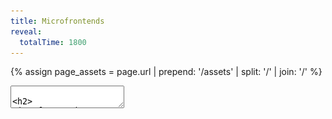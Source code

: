 ```yaml
---
title: Microfrontends
reveal:
  totalTime: 1800
---
```


<!-- Get the assets path, removing the trailing slash -->

{% assign page_assets = page.url | prepend: '/assets' | split: '/' | join: '/' %}

<style>
  .one-col {
    display: grid;
    grid-template-columns: 1fr;
  }

  .two-col {
    display: grid;
    grid-template-columns: 1fr 1fr;
  }

  .three-col {
    display: grid;
    grid-template-columns: 1fr 1fr 1fr;
  }

  .place-center {
    place-items: center;
  }

  .font-sm {
    font-size: 30px;
  }

  .font-md {
    .font-size: 35px;
  }

  .fragment.semi-fade-out-then-in {
    opacity: 1;
  }

  .fragment.semi-fade-out-then-in.current-fragment {
    opacity: .5;
  }

  [data-qr-code] img {
    padding: 16px;
    background: white;
  }
</style>

<section data-markdown data-separator-vertical="Aside:\n">
<textarea data-template>

<h2>
Microfrontends
<br />
&
<br />
Module Federation
</h2>

Alex Lockhart

---

# Hi 👋

---

<div class="two-col">
  <img src="{{ page_assets }}/img/amelia-1.jpeg" />
  <img src="{{ page_assets }}/img/amelia-2.jpeg" />
</div>

Notes:

- And of course, most importantly, my partner and I have a cat named Amelia.

---

## Some Assumptions

- Create React App (CRA) <!-- .element: class="fragment" -->
- React (ReactDOM, rendering) <!-- .element: class="fragment" -->
- Some advanced React APIs (Lazy, Error Boundaries, Suspense) <!-- .element: class="fragment" -->
- Dependencies <!-- .element: class="fragment" -->
- Bundlers (Webpack, plugins, singletons) <!-- .element: class="fragment" -->

Notes:

- We're going to talk about a lot of things today!
- It's okay if you haven't used these things, or even heard of them before.
- I'm going to try to explain all the important bits as we go along.
- Knowledge of these is hopefully not necessary to understand this talk.
- But here's a few things that will come up.
- If you want to talk about these in-depth, come find me after the talk!
- First, we're going to be pretty React heavy tonight. That means:
- (next)
- I'll be assuming you're familiar with Create React App,
- (next)
- and React itself, as well as
- (next)
- some of the more advanced React APIs like Lazy, Error Boundaries, and Suspense.
- (next)
- We'll also be talking about dependencies,
- (next)
- and how they're bundled.

---

<!-- .slide: data-auto-animate data-auto-animate-id="the-problem" -->

## The Problem

<div class="three-col place-center">
  <img src="{{ page_assets }}/img/web-app-monolith.png" style="width: 40%; justify-self: end;" />
  <div class="r-stack" style="padding: 100px">
    <img src="{{ page_assets }}/img/arrow.png" />
    <img src="{{ page_assets }}/img/arrow.png" />
    <img src="{{ page_assets }}/img/arrow.png" />
    <img src="{{ page_assets }}/img/arrow.png" />
    <img src="{{ page_assets }}/img/arrow.png" />
    <img src="{{ page_assets }}/img/arrow.png" />
    <img src="{{ page_assets }}/img/arrow.png" />
    <img src="{{ page_assets }}/img/arrow.png" />
    <img src="{{ page_assets }}/img/arrow.png" />
  </div>
  <img src="{{ page_assets }}/img/server-monolith.png" style="width: 40%; justify-self: start;" />
</div>

Notes:

- The classic client-server relationship. Our business sells shapes!
- Our users go to our website, our app loads, and they do things that talk to the server.
- Business is going well. So well, in fact, that our application keeps growing.

---

<!-- .slide: data-auto-animate data-auto-animate-id="the-problem" -->

## The Problem

<style>
  .problem.many-arrow {
    padding: 40px;
  }

  .problem.many-arrow img {
    width: 40%;
    position: relative; 
  }
</style>

<div class="three-col place-center">
  <img src="{{ page_assets }}/img/web-app-monolith.png" />
  <div class="r-stack problem many-arrow">
    <img src="{{ page_assets }}/img/arrow.png" style="top: -20px; left: -15px" />
    <img src="{{ page_assets }}/img/arrow.png" style="top: 40px; left: -10px" />
    <img src="{{ page_assets }}/img/arrow.png" style="top: 60px; left: 0px" />
    <img src="{{ page_assets }}/img/arrow.png" style="top: -40px; left: 10px" />
    <img src="{{ page_assets }}/img/arrow.png" style="top: -80px; left: 5px" />
    <img src="{{ page_assets }}/img/arrow.png" style="top: 80px; left: -20px" /> 
    <img src="{{ page_assets }}/img/arrow.png" style="top: 0px; left: 15px" />
    <img src="{{ page_assets }}/img/arrow.png" style="top: 20px; left: -5px" />
    <img src="{{ page_assets }}/img/arrow.png" style="top: -60px; left: 20px" />
  </div>
  <img src="{{ page_assets }}/img/server-monolith.png" />
</div>

Notes:

- And GROWING.

---

## Why is this a problem?

- Longer build times <!-- .element: class="fragment" -->
- Longer load times <!-- .element: class="fragment" -->
- Lots of commits to the same code <!-- .element: class="fragment" -->

Notes:

- So why is this a problem?
- (next)
- Well, bigger applications also mean longer build times, both locally and in your CI pipeline.
  - When your application takes an hour to build… you have a problem.
- (next)
- Bigger applications also mean longer load times, which means that your users have to wait!
- (next)
- And, bigger applications probably mean a lot more developers all working on the same code.

---

## Goals

1. It should feel like one application <!-- .element: class="fragment" -->
2. It should be performant <!-- .element: class="fragment" -->
3. It should have a great development experience <!-- .element: class="fragment" -->

Notes:

- Looking at what we can do in the backend, we can set some goals.
- We want this to be a step forward, not a step back.
  - (next)
  - We had one application, and we want it to keep feeling like that.
    - Just like how our microservices feel like one API!
  - (next)
  - We don't want a performance hit for this.
    - Our users don't want a worse experience just so we can try fun things!
  - (next)
  - We want to keep our developer experience good.
    - Otherwise, what's the point!

---

<style>
  .microservices-diagram img {
    width: 50%;
  }
</style>

<div class="microservices-diagram place-center" style="display: grid; grid-template-columns: repeat(3, 1fr) 2fr;">
  <img src="{{ page_assets }}/img/web-app-monolith.png" />
  <img src="{{ page_assets }}/img/arrow.png" />
  <img src="{{ page_assets }}/img/server-blank.png" />
  <div class="two-col place-center">
    <img src="{{ page_assets }}/img/arrow.png" style="position: relative; top: 80px; rotate: -30deg;" />
    <img src="{{ page_assets }}/img/server-green.png" />
    <img src="{{ page_assets }}/img/arrow.png" style="position: relative; top: 20px; rotate: -15deg" />
    <img src="{{ page_assets }}/img/server-yellow.png" />
    <img src="{{ page_assets }}/img/arrow.png" style="position: relative; bottom: 20px; rotate: 15deg" />
    <img src="{{ page_assets }}/img/server-red.png" />
    <img src="{{ page_assets }}/img/arrow.png" style="position: relative; bottom: 80px; rotate: 30deg" />
    <img src="{{ page_assets }}/img/server-blue.png" />
  </div>
</div>

Notes:

- We have ways of achieving these goals on the backend. We can start splitting up our servers into a classic microservice architecture.
- Instead of a monolith that handles EVERYTHING, we have an entrypoint and a bunch of smaller microservices that handle specific slices of our business.
- This lets our development teams each focus on one or more individual microservices - no more giant merge conflicts because you’re in the same codebase with 100 other people.
- These microservices are also much faster to build and deploy - instead of waiting an hour for our monolith, it might take only 10 minutes for our microservice to deploy.
- And most importantly - if we do it right, our users will never be able to tell the difference.
- That’s great for our backend - but what about our web app?

---

<!-- .slide: data-auto-animate data-auto-animate-id="web-app-slices" -->

<div class="r-stack">
  <img src="{{ page_assets }}/img/web-app-blank.png" />
  <img src="{{ page_assets }}/img/web-app-green.png" style="position: relative; bottom: 60px; right: 95px;" />
  <img src="{{ page_assets }}/img/web-app-yellow.png" style="position: relative; right: 48px; top: 50px;" />
  <img src="{{ page_assets }}/img/web-app-red-blue.png" style="position: relative; left: 85px;" />
</div>

Notes:

- Well, what if we sliced it up?

---

<!-- .slide: data-auto-animate data-auto-animate-id="web-app-slices" -->

<div class="r-stack">
  <img src="{{ page_assets }}/img/web-app-blank.png" />
  <img src="{{ page_assets }}/img/web-app-green.png" style="position: relative; bottom: 100px; right: 300px;" />
  <img src="{{ page_assets }}/img/web-app-yellow.png" style="position: relative; right: 300px; top: 50px;" />
  <img src="{{ page_assets }}/img/web-app-red-blue.png" style="position: relative; left: 300px;" />
</div>

## Microfrontends <!-- .element: class="fragment" -->

## (or MFEs) <!-- .element: class="fragment" style="text-transform: initial" -->

Notes:

- Instead of a single monolith web application, we could break this up into multiple small ones
- Each small web app could then handle it's own things, and we'd stitch them together to make a single consistent experience
- (next)
- We could even call them.... **Microfrontends**
- (next)
- Or for short, MFEs

---

{% assign mfe_diagram_group_1 = 'data-fragment-index="1" class="fragment custom semi-fade-out-then-in"' %}
{% assign mfe_diagram_group_2 = 'data-fragment-index="2" class="fragment semi-fade-out"' %}
{% assign mfe_diagram_group_none = 'data-fragment-index="1" class="fragment semi-fade-out"' %}

<style>
  .mfe-diagram img {
    width: 50%;
  }
</style>

<div class="mfe-diagram place-center" style="display: grid; grid-template-columns: 1fr 3fr 1fr 1fr;">
  <img src="{{ page_assets }}/img/web-app-blank.png" {{ mfe_diagram_group_2 }} style="width: 100%;" />
  <div class="three-col place-center">
    <img src="{{ page_assets }}/img/arrow.png" {{ mfe_diagram_group_none }} style="position: relative; top: 60px; rotate: -30deg;" />
    <img src="{{ page_assets }}/img/web-app-green.png" {{ mfe_diagram_group_1 }} style="width: 75%;" />
    <img src="{{ page_assets }}/img/arrow.png" {{ mfe_diagram_group_none }} style="position: relative; top: 60px; rotate: 30deg;" />
    <img src="{{ page_assets }}/img/arrow.png" {{ mfe_diagram_group_none }} />
    <img src="{{ page_assets }}/img/web-app-yellow.png" {{ mfe_diagram_group_1 }} style="width: 75%;"  />
    <img src="{{ page_assets }}/img/arrow.png" {{ mfe_diagram_group_none }} />
    <img src="{{ page_assets }}/img/arrow.png" {{ mfe_diagram_group_none }} style="position: relative; bottom: 60px; rotate: 30deg;" />
    <img src="{{ page_assets }}/img/web-app-red-blue.png" {{ mfe_diagram_group_1 }} style="width: 75%;" />
    <img src="{{ page_assets }}/img/arrow.png" {{ mfe_diagram_group_none }} style="position: relative; bottom: 60px; rotate: -30deg;" />
  </div>
  <img src="{{ page_assets }}/img/server-blank.png" {{ mfe_diagram_group_none }} />
  <img src="{{ page_assets }}/img/arrow.png" {{ mfe_diagram_group_none }} />
</div>

Notes:

- So how would this work?
- Well, if we follow the general pattern of the microservices, we'd have...
- (next)
- A main entrypoint into our application. Let's call this the **host**.
  - It's going to be as lean as possible.
  - It's going to be responsible for bootstrapping our application in the browser.
  - It's going to be responsible for loading the rest of our application.
- (next)
- And the rest of our application is going to be made up of all those slices we made. Let's call these **remotes**.
  - They're going to be responsible for exporting modules that our host can load.
  - They're going to be responsible for all of our business logic.

---

<!-- .slide: data-auto-animate data-auto-animate-id="module-federation" -->

## Module Federation

Notes:

- So how do we accomplish that?
- There's a couple different ways, but I'm going to talk about an approach using Module Federation.

---

<!-- .slide: data-auto-animate data-auto-animate-id="module-federation" -->

## Module Federation

https://module-federation.github.io/

Notes:

- This won't be a full tutorial, but if you want to learn more, I suggest checking out their Github organization.
- You can find support for even more tools there.

---

<!-- .slide: data-auto-animate data-auto-animate-id="module-federation" -->

## Webpack

## Module Federation

## In React <!-- .element: class="fragment" -->

Notes:

- Today, though, let's focus on Webpack Module Federation. It's what I'm most familiar with, and I think the concepts are going to be pretty transferrable.
- (next)
- And because I haven't narrowed my focus enough, let's focus specifically on React web applications.
- Not to worry - if you don't use React, a lot of these concepts can still apply to you. It's all just Javascript modules!

---

## Get Building 🛠️

Notes:

- I'm going to go through some of the major steps to get setup with Module Federation.
- We're going to create a single host app and two remote apps.
- And as much as I'm sure you'd love to watch me live code three apps... I'm going to skip that bit.
- But, I'll make all the slides and code available at the end.

---

<!-- .slide: data-background-color="white" data-background-iframe="https://lockhart.dev/module-federation-example/host-app/#/remote1?spin=true" data-preload -->

Notes:

- We have a host app with a set of tabs that will let us load other content.
- For now, it's just spinning, waiting for the remotes!

---

<!-- .slide: data-background-color="white" data-background-iframe="https://lockhart.dev/module-federation-example/remote-app-1/" data-preload -->

Notes:

- We have our first remote app: a list of products.

---

<!-- .slide: data-background-color="white" data-background-iframe="https://lockhart.dev/module-federation-example/remote-app-2/" data-preload -->

Notes:

- And we have our second remote app: a checkout form.
- Now, let's put them all together!

---

<!-- .slide: data-visibility="hidden" -->

## App Structure

```sh [|8-10|14]
.
├── package-lock.json
├── package.json
├── public
│   └── ...
├── src
│   ├── App.tsx
│   ├── bootstrap
│   │   ├── app.tsx # only in our remote apps
│   │   └── local.tsx # our old index.tsx
│   ├── components
│   │   └── ...
│   ├── index.css
│   └── index.ts # loads bootstrap/local.tsx
└── tsconfig.json
```

Notes:

- First, let's take a look at the structure of these apps.
- This will be pretty familiar with anyone who's used Create React App before. But we did make a few changes.
- (next)
- These files are going to be what bootstraps our app.
  - `local.tsx` is our old `index.tsx`. It creates a new React root, and we use that for local development.
  - `app.tsx` exposes our components in our remote apps for the host to load.
- (next)
- And now, `index.ts` just loads our local entrypoint.

---

# Setup

## Entrypoints & Bootstrapping

Notes:

- First, let's check out how we setup the entrypoints to our app.

---

## Bootstrapping Remotely

```ts
// src/bootstrap/app.tsx

import { App } from "../App";

export default App;
```

Notes:

- First off, the `app` entrypoint.
- We don't want our remote apps to create the React root and bootstrap themselves.
- So, this entrypoint doesn't. It just exports the component we want to expose.
- We want it as basic as possible!
  - If we wrap our App with providers here, they'll cover up the ones from the host.

---

<!-- .slide: data-auto-animate data-auto-animate-id="bootstrapping-locally" -->

## Bootstrapping Locally

```tsx []
// src/bootstrap/local.tsx

import React from "react";
import ReactDOM from "react-dom/client";
import { App } from "../App";
import "../index.css";

const root = ReactDOM.createRoot(document.getElementById("root"));
root.render(
  <React.StrictMode>
    <App />
  </React.StrictMode>
);
```

Notes:

- Next, our `local` entrypoint.
- There's not much to discuss here. This is just the standard CRA `index.tsx` file, moved & renamed.
  - It imports the App, creates the root, and renders it.

---

<!-- .slide: data-auto-animate data-auto-animate-id="bootstrapping-locally" -->

## Bootstrapping Locally

```tsx [|3-4|6-8]
// src/index.ts

// ❌ This won't work once we turn on Module Federation!
// import "./bootstrap/local";

// 🪄 magic
// Import the component, create the React root, render...
import("./bootstrap/local").catch((e) => console.error(e));

// TS wants an import, export, or an
// empty 'export {}' statement to make it a module.
export {};
```

Notes:

- But how we use it changed.
- (next)
- We don't just import the entrypoint. That's important.
  - This would work without Module Federation, but with it, we will just get a blank screen.
- (next)
- Instead, we make it load our entrypoint asynchronously. This will be important later!

---

# Setup

## Configure Webpack

---

## Get Our Remotes Ready

```sh
npm i react-app-rewired webpack-merge
```

<div class="font-md">

```js [|10,15|11|16|17-19|20-30]
// config-overrides.js

const { merge } = require("webpack-merge");
const ModuleFederationPlugin = require("webpack/lib/container/ModuleFederationPlugin");
const { dependencies } = require("./package.json");

module.exports = function override(config) {
  return merge(config, {
    output: {
      uniqueName: "remote_app_1",
      publicPath: "http://localhost:3001/",
    },
    plugins: [
      new ModuleFederationPlugin({
        name: "remote_app_1",
        filename: "remoteEntry.js",
        exposes: {
          "./App": "./src/bootstrap/app",
        },
        shared: {
          ...dependencies,
          react: {
            singleton: true,
            requiredVersion: dependencies["react"],
          },
          "react-dom": {
            singleton: true,
            requiredVersion: dependencies["react-dom"],
          },
        },
      }),
    ],
  });
};
```

</div>

Notes:

- Now that we have `react-app-rewired` installed, we need to install our configuration overrides.
- Oh boy, we really added a lot here. Let's go through it.
  - (next)
  - First, we name this app so that Webpack can refer to it later.
  - (next)
  - We add a public path where this remote can be reached. For now, we'll do `localhost`.
  - (next)
  - Then, we added the name of the file that can be used to load this remote.
  - (next)
  - We declared what components we expose through that `remoteEntry.js` file
    - Here's our `app` entrypoint from the previous step!
  - (next)
  - Finally, we declared the dependencies that this remote "shares".
    - These are the reason why our local entrypoint needs to be loaded async!
    - We'll see what these are about in a bit.

---

## Get Our Host Ready

```sh
npm i react-app-rewired webpack-merge
```

<div class="font-md">

```js [|15-25|11-14]
// config-overrides.js

const { merge } = require("webpack-merge");
const ModuleFederationPlugin = require("webpack/lib/container/ModuleFederationPlugin");
const { dependencies } = require("./package.json");

module.exports = function override(config) {
  return merge(config, {
    plugins: [
      new ModuleFederationPlugin({
        remotes: {
          remote_app_1: "remote_app_1@http://localhost:3001/remoteEntry.js",
          remote_app_2: "remote_app_2@http://localhost:3002/remoteEntry.js",
        },
        shared: {
          ...dependencies,
          react: {
            singleton: true,
            requiredVersion: dependencies["react"],
          },
          "react-dom": {
            singleton: true,
            requiredVersion: dependencies["react-dom"],
          },
        },
      }),
    ],
  });
};
```

</div>

Notes:

- Alright. Home stretch. Our remotes are done, let's look at the host.
- There's a bit less config here.
  - (next)
  - We've got the same shared dependencies again.
  - (next)
  - But this is the fun bit. Here we declare what remote apps this project can access.

---

<!-- .slide: data-auto-animate data-auto-animate-id="remote-url" -->

## Remote URL

```text
remote_app_1@http://localhost:3001/remoteEntry.js
```

Notes:

- Let's take a closer look.
- This path that we use here, we actually build this up out of the configuration we use in the remote.

---

<!-- .slide: data-auto-animate data-auto-animate-id="remote-url" -->

## Remote URL

```text
remote_app_1@http://localhost:3001/remoteEntry.js
```

```text
{name}@{publicPath}{filename}
```

<div class="font-md">

```js [11,15,16]
// config-overrides.js

const { merge } = require("webpack-merge");
const ModuleFederationPlugin = require("webpack/lib/container/ModuleFederationPlugin");
const { dependencies } = require("./package.json");

module.exports = function override(config) {
  return merge(config, {
    output: {
      uniqueName: "remote_app_1",
      publicPath: "http://localhost:3001/",
    },
    plugins: [
      new ModuleFederationPlugin({
        name: "remote_app_1",
        filename: "remoteEntry.js",
        exposes: {
          "./App": "./src/bootstrap/app",
        },
        shared: {
          ...dependencies,
          react: {
            singleton: true,
            requiredVersion: dependencies["react"],
          },
          "react-dom": {
            singleton: true,
            requiredVersion: dependencies["react-dom"],
          },
        },
      }),
    ],
  });
};
```

</div>

Notes:

- The `name` is our "username" in the URL
- The `publicPath` becomes the base of our URL
- And the `filename` becomes the file we append to the base.

---

# Do it!

---

<!-- .slide: data-auto-animate data-auto-animate-id="get-our-host-ready" -->

## Render Our Remote

<div class="font-md">

```tsx [|1|3-7|3,7|4,6|5]
const Remote1App = React.lazy(() => import("remote_app_1/App"));

<ErrorBoundary fallback={<h1>🤷</h1>}>
  <React.Suspense fallback={<CircularProgress />}>
    <Remote1App />
  </React.Suspense>
</ErrorBoundary>;
```

</div>

Notes:

- Awesome. Now we're ready to use it!
- (next)
- First, we import it. The module we import is "name of remote in webpack" / "name of exposed component"
  - The `React.lazy` is important here, too. With this, we'll only fetch the remote bundle when we need to render it.
- (next)
- Then we use it!
  - (next)
  - We wrap the whole thing in an error boundary in case the component fails to load.
  - (next)
  - We wrap it in Suspense too, so that we can display a spinner while it loads.
  - (next)
  - And then we just render the component.
    - We're just rendering it as-is, but this is a fully fledged React component! You can pass props, you can wrap it in other components, you can do whatever you like.

---

<!-- .slide: data-background-color="white" data-background-iframe="https://lockhart.dev/module-federation-example/host-app" data-preload -->

# 🎉 🎉 🎉 <!-- .element: class="fragment fade-out" -->

Notes:

- And it Just Works™️
- (next)
- And not only does it work, but we get some amazing benefits.
  - First off, our host-app provides an MUI theme. And if the theme changes in the host, it changes the remotes, too!
  - Now think, what if we had a shared React Query context? Or a shared React Router context? We'd be able to do a ton of really powerful things, all with different apps!

---

# Sharing Dependencies

---

## Sharing Dependencies

```ts
shared: {
  ...dependencies,
  react: {
    singleton: true,
    requiredVersion: dependencies["react"],
  },
  "react-dom": {
    singleton: true,
    requiredVersion: dependencies["react-dom"],
  },
}
```

Notes:

- These shared dependencies are the reason why we need the "room for magic" above.
- By sharing dependencies across our microfrontends, we're getting at our first two goals:
  1. It should feel like one application
  2. It should be performant
- Let's look at why.

---

<div class="two-col font-sm">
<div>

Module Federation ❌

```sh [|8|7]
build
├── index.html
└── static
    ├── css
    │   └── main.8a685450.css
    └── js
        ├── 787.83a184bd.chunk.js
        └── main.d2804cea.js
```

</div>
<div>

Module Federation + Sharing ✅

```sh [|21|7-20]
build
├── index.html
└── static
    ├── css
    │   └── 735.19f42a5c.chunk.css
    └── js
        ├── 164.d173b888.chunk.js
        ├── 184.658dae2a.chunk.js
        ├── 192.eeafc2fa.chunk.js
        ├── 225.77016a9a.chunk.js
        ├── 357.e948afb0.chunk.js
        ├── 361.5b8c06a6.chunk.js
        ├── 677.5bffb570.chunk.js
        ├── 702.bc15c451.chunk.js
        ├── 73.23dbfaa2.chunk.js
        ├── 735.693974f1.chunk.js
        ├── 783.97111ac3.chunk.js
        ├── 787.1912ef9c.chunk.js
        ├── 791.6276d6ee.chunk.js
        ├── 938.c91fb019.chunk.js
        └── main.24d3dcb7.js
```

</div>

Notes:

- The easiest way to illustrate this is in the build artifacts.
- On the left hand side, we have a standard CRA output.
  - (next)
  - We've got our main bundle with _everything_ in it
  - (next)
  - And we've got a separate bundle that is really just the `web-vitals` package.
- On the right hand side, through, is a different story.
  - (next)
  - We've still got a main bundle, but it's _very_ small. Pretty much just Webpack.
  - (next)
  - And then we've got a ton of other bundles. In fact, we've got roughly one for every dependency that we are sharing.
- **This** is where Module Federation really shines.
  - Since each of these chunks is a dependency, we only have to load them if we need them.
  - So if either the host or the remote have a (valid) dependency already, we skip it.
  - This means we can load our remotes super fast, since they might just be our own code and no dependencies.

Aside:

## Woah!

But what's in each chunk?

```sh
npm run build
npx source-map-explorer 'build/static/js/*.js'
```

Notes:

- You might be asking yourselves, how can I be confident about what is in each chunk?
- You can use the `source-map-explorer` tool to see for youself.

---

## Sharing Dependencies

```ts [|2|3,4,7,8]
shared: {
  ...dependencies,
  react: {
    singleton: true,
    requiredVersion: dependencies["react"],
  },
  "react-dom": {
    singleton: true,
    requiredVersion: dependencies["react-dom"],
  },
}
```

Notes:

- One more thing.
- (next)
- You'll notice that for most of the dependencies, we're just spreading them.
- (next)
- But for React and React DOM, we're adding some extra - we're declaring them `singleton`s.
  - A `singleton` shared dependency means that only one version will ever be present in the runtime.
  - This is super important for React and React DOM since they have set global state as part of their operations.
  - Without this, our remotes will create their own React references, and everything will fall apart.

---

## Did We Meet Our Goals?

1. It should feel like one application <!-- .element: class="fragment" -->
2. It should be performant <!-- .element: class="fragment" -->
3. It should have a great development experience <!-- .element: class="fragment" -->

Notes:

- Let's revisit our goals.
- (next)
- This feels like one application. And in truth it is! Everything gets loaded into the same JS runtime.
- (next)
- This is also fairly performant. We end up have to make more network requests, but we aren't downloading React three times. We aren't eagerly fetching every remote. And once it's all in the browser, it works great.
- (next)
- And finally, while I didn't get into it much today, it's easy to develop on. I can work on a single MFE in isolation and not worry about having to bootstrap the world to get there.

---

## Gotchas

1. Caching <!-- .element: class="fragment" -->
2. Deployments <!-- .element: class="fragment" -->
3. Dependency Clashes <!-- .element: class="fragment" -->
4. Dirty Contexts <!-- .element: class="fragment" -->

Notes:

- Finally, there are some gotchas.
- (next)
- You'll recall that we load the remote MFEs with a `remoteEntry.js` file.
  - It has no hash! If it did, our host couldn't find it.
  - **But**, this means we need to be super careful that our webserver and our browser don't cache it.
- (next)
- Part of this comes up when we deploy.
  - If our host has loaded the `remoteEntry.js` file, but not the chunks, what happens if we deploy?
  - The chunks might have changed, and might not be available any more.
  - To get around this, we can either keep old versions accessible for a period of time, or we can make the host re-fetch the `remoteEntry.js` file if it fails to load a chunk.
- (next)
- With all these shared dependencies rolling around, we need to be careful.
  - React Router specifically wants the **same exact** version to be used across the entire runtime. Otherwise, your remotes might fail to load!
- (next)
- And finally, dirty contexts. If one of your remotes loads some global CSS, the rest of your app is going to see it. That can be a great thing! But it can also muck things up.

---

## ✂️ Cut For Time ✂️

- A Remote can be a Host, too!
- We can federate any JS modules - not just components.
- We can have an app made up of mixed frameworks!

---

## Thank you!

<div class="two-col place-center">
  <div class="one-col place-center">
    <p>Alex Lockhart</p>
    <img src="/assets/profile.jpg" alt="a photo of the author" style="width: 200px" />
    <img src="{{ page_assets }}/img/logo-datasite-light.svg" style="width: 200px" />
  </div>
  <div class="one-col place-center" style="width: 100%">
    <a href="https://lockhart.dev">lockhart.dev</a>
    <div data-qr-code="{% post_url 2023-05-21-microfrontends-&-module-federation %}" />
  </div>
</div>

</textarea>
</section>
